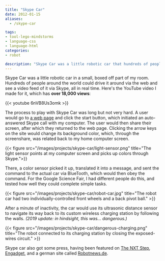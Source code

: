 ```yaml
---
title: "Skype Car"
date: 2012-01-15
aliases:
  - /skype-car

tags:
- tool-lego-mindstorms
- language-css
- language-html
categories:
- robot

description: "Skype Car was a little robotic car that hundreds of people around the world drove around my room via the web while watching a live video feed of it through Skype."
---
```


Skype Car was a little robotic car in a small, boxed off part of my room. Hundreds of people around the world could drive it around via the web and see a video feed of it via Skype, all in real time. Here's the YouTube video I made for it, which has <b>over 18,000 views</b>:

{{< youtube 6nVB8Us3omk >}}

The process to play with Skype Car was long but not very hard. A user would go to [a web page](https://web.archive.org/web/20120113233722/http://justoverart.com/Skype%20Robot/Skype_NXT.html) and click the start button, which initiated an auto-answered Skype call with my computer. The user would then share their screen, after which they returned to the web page. Clicking the arrow keys on the site would change its background color, which, through the screenshare, was related back to my home computer screen.

{{< figure src="/images/projects/skype-car/light-sensor.png" title="The light sensor points at my computer screen and picks up colors through Skype.">}}

There, a color sensor picked it up, translated it into a message, and sent the command to the actual car via BlueTooth, which would then obey the command. For the Google Science Fair, I had different people do this, and tested how well they could complete simple tasks.

{{< figure src="/images/projects/skype-car/robot-car.jpg" title="The robot car had two individually-controlled front wheels and a back pivot ball." >}}

After a minute of inactivity, the car would use its ultrasonic distance sensor to navigate its way back to its custom wireless charging station by following the walls. _(2019 update: in hindsight, this was... dangerous.)_

{{< figure src="/images/projects/skype-car/dangerous-charging.png" title="The robot connected to its charging station by closing the exposed-wires circuit." >}}

Skype car also got some press, having been featured on  [The NXT Step](http://web.archive.org/web/20120211130420/http://thenxtstep.blogspot.com/2012/01/skype-controlled-robot-yes-you-can.html), [Engadget](http://web.archive.org/web/20160208084010/http://www.engadget.com/2012/01/10/skype-controlled-mindstorms-nxt-car-toys-over-ip/), and a german site called [Robotnews.de](http://web.archive.org/web/20130825091929/http://www.robonews.de:80/2012/02/lego-nxt-roboter-skype-steuern/).